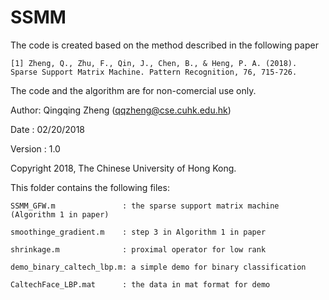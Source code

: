 # SSMM

The code is created based on the method described in the following paper 

	[1] Zheng, Q., Zhu, F., Qin, J., Chen, B., & Heng, P. A. (2018). Sparse Support Matrix Machine. Pattern Recognition, 76, 715-726.

The code and the algorithm are for non-comercial use only.

Author: Qingqing Zheng (qqzheng@cse.cuhk.edu.hk)

Date  : 02/20/2018

Version : 1.0 

Copyright 2018, The Chinese University of Hong Kong.


This folder contains the following files:

	SSMM_GFW.m               : the sparse support matrix machine (Algorithm 1 in paper)

	smoothinge_gradient.m    : step 3 in Algorithm 1 in paper

	shrinkage.m              : proximal operator for low rank

	demo_binary_caltech_lbp.m: a simple demo for binary classification 

	CaltechFace_LBP.mat      : the data in mat format for demo 


